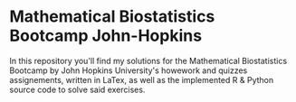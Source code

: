 # Mathematical Biostatistics Bootcamp John-Hopkins

In this repository you'll find my solutions for the Mathematical Biostatistics Bootcamp by John Hopkins University's 
howework and quizzes assignements, written in LaTex, as well as the implemented R & Python source code to solve said exercises. 
